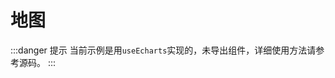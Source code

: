 <script setup>
import { defineClientComponent } from 'vitepress'
const DemoMap = defineClientComponent(() => {
  return import('./demo.vue')
})

</script>

# 地图

<ClientOnly>
    <DemoMap />
</ClientOnly>

:::danger 提示
当前示例是用`useEcharts`实现的，未导出组件，详细使用方法请参考源码。
:::
